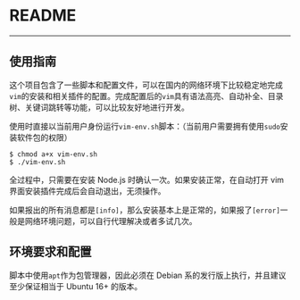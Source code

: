 # README

---

## 使用指南

这个项目包含了一些脚本和配置文件，可以在国内的网络环境下比较稳定地完成`vim`的安装和相关插件的配置。完成配置后的`vim`具有语法高亮、自动补全、目录树、关键词跳转等功能，可以比较友好地进行开发。

使用时直接以当前用户身份运行`vim-env.sh`脚本：（当前用户需要拥有使用`sudo`安装软件包的权限）

```shell
$ chmod a+x vim-env.sh
$ ./vim-env.sh
```

全过程中，只需要在安装 Node.js 时确认一次。如果安装正常，在自动打开 vim 界面安装插件完成后会自动退出，无须操作。

如果报出的所有消息都是`[info]`，那么安装基本上是正常的，如果报了`[error]`一般是网络环境问题，可以自行代理解决或者多试几次。

## 环境要求和配置

脚本中使用`apt`作为包管理器，因此必须在 Debian 系的发行版上执行，并且建议至少保证相当于 Ubuntu 16+ 的版本。
